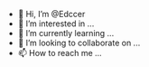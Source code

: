 - 👋 Hi, I’m @Edccer
- 👀 I’m interested in ...
- 🌱 I’m currently learning ...
- 💞️ I’m looking to collaborate on ...
- 📫 How to reach me ...

<!---
Edccer/Edccer is a ✨ special ✨ repository because its `README.md` (this file) appears on your GitHub profile.
You can click the Preview link to take a look at your changes.
--->
